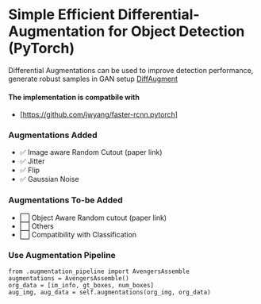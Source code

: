 # Simple Efficient Differential-Augmentation for Object Detection (PyTorch)

Differential Augmentations can be used to improve detection performance, generate robust samples in GAN setup [DiffAugment](\https://arxiv.org/abs/2006.10738)

#### The implementation is compatbile with
* [https://github.com/jwyang/faster-rcnn.pytorch]

### Augmentations Added
- ✅ Image aware Random Cutout (paper link)
- ✅ Jitter
- ✅ Flip
- ✅ Gaussian Noise

### Augmentations To-be Added
- ⬜️ Object Aware Random cutout (paper link)
- ⬜️ Others
- ⬜️ Compatibility with Classification 

### Use Augmentation Pipeline

```
from .augmentation_pipeline import AvengersAssemble
augmentations = AvengersAssemble()
org_data = [im_info, gt_boxes, num_boxes]
aug_img, aug_data = self.augmentations(org_img, org_data)
```
